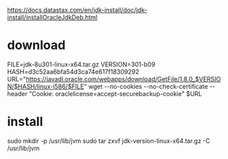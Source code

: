https://docs.datastax.com/en/jdk-install/doc/jdk-install/installOracleJdkDeb.html

# download
FILE=jdk-8u301-linux-x64.tar.gz
VERSION=301-b09
HASH=d3c52aa6bfa54d3ca74e617f18309292
URL="https://javadl.oracle.com/webapps/download/GetFile/1.8.0_$VERSION/$HASH/linux-i586/$FILE"
wget --no-cookies --no-check-certificate --header "Cookie: oraclelicense=accept-securebackup-cookie" $URL

# install
sudo mkdir -p /usr/lib/jvm
sudo tar zxvf jdk-version-linux-x64.tar.gz -C /usr/lib/jvm
